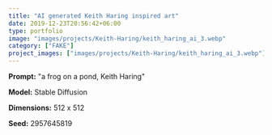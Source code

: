 ```yaml
---
title: "AI generated Keith Haring inspired art"
date: 2019-12-23T20:56:42+06:00
type: portfolio
image: "images/projects/Keith-Haring/keith_haring_ai_3.webp"
category: ["FAKE"]
project_images: ["images/projects/Keith-Haring/keith_haring_ai_3.webp"]
---
```


**Prompt:** "a frog on a pond, Keith Haring"

**Model:** Stable Diffusion

**Dimensions:** 512 x 512

**Seed:** 2957645819